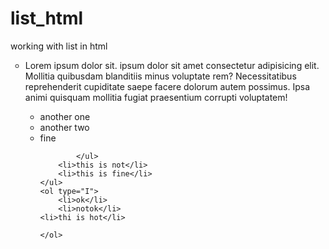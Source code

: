 # list_html
working with list in html
<!DOCTYPE html>
<html lang="en"> 
<head>
    <meta charset="UTF-8">
    <meta http-equiv="X-UA-Compatible" content="IE=edge">
    <meta name="viewport" content="width=device-width, initial-scale=1.0">
    <title>tut7</title>
</head>
<body>
    <ul type="circle"> 
        <li>Lorem ipsum dolor sit. ipsum dolor sit amet consectetur adipisicing elit. Mollitia quibusdam blanditiis minus voluptate rem? Necessitatibus reprehenderit cupiditate saepe facere dolorum autem possimus. Ipsa animi quisquam mollitia fugiat praesentium corrupti voluptatem!
        </li>
            <ul>
                <li>another one</li>
                <li>another two</li>
                <li>fine</li>

            </ul>
        <li>this is not</li>
        <li>this is fine</li>
    </ul>
    <ol type="I">
        <li>ok</li>
        <li>notok</li>
    <li>thi is hot</li>
    
    </ol>
</body>
</html>
